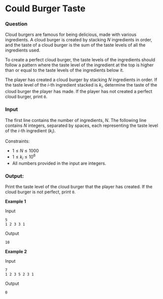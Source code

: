 # Could Burger Taste

### Question

Cloud burgers are famous for being delicious, made with various ingredients. A cloud burger is created by stacking $N$ ingredients in order, and the taste of a cloud burger is the sum of the taste levels of all the ingredients used.

To create a perfect cloud burger, the taste levels of the ingredients should follow a pattern where the taste level of the ingredient at the top is higher than or equal to the taste levels of the ingredients below it.

The player has created a cloud burger by stacking $N$ ingredients in order. If the taste level of the $i$-th ingredient stacked is $k_i$, determine the taste of the cloud burger the player has made. If the player has not created a perfect cloud burger, print `0`.


### Input

The first line contains the number of ingredients, $N$.
The following line contains $N$ integers, separated by spaces, each representing the taste level of the $i$-th ingredient ($k_i$).

Constraints:

- $1 \leq N \leq 1000$
- $1 \leq k_i \leq 10^6$
- All numbers provided in the input are integers.


### Output:

Print the taste level of the cloud burger that the player has created. If the cloud burger is not perfect, print `0`.

**Example 1**

Input

```
5
1 2 3 3 1
```

Output

```
10
```

**Example 2**

Input

```
7
1 2 3 5 2 3 1
```

Output

```
0
```
